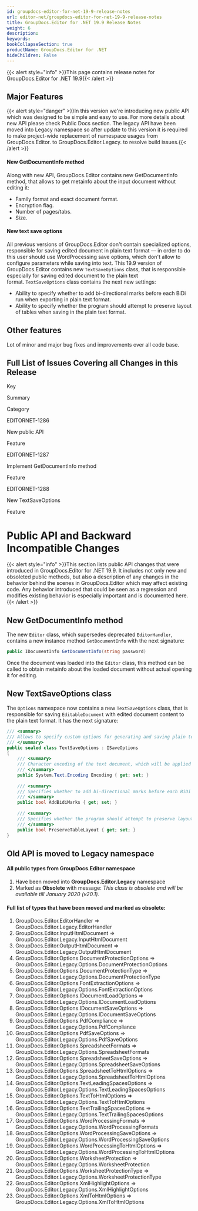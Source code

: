 ```yaml
---
id: groupdocs-editor-for-net-19-9-release-notes
url: editor-net/groupdocs-editor-for-net-19-9-release-notes
title: GroupDocs.Editor for .NET 19.9 Release Notes
weight: 6
description: 
keywords: 
bookCollapseSection: true
productName: GroupDocs.Editor for .NET
hideChildren: False
---
```

{{< alert style="info" >}}This page contains release notes for GroupDocs.Editor for .NET 19.9{{< /alert >}}

## Major Features

{{< alert style="danger" >}}In this version we're introducing new public API which was designed to be simple and easy to use. For more details about new API please check Public Docs section. The legacy API have been moved into Legacy namespace so after update to this version it is required to make project-wide replacement of namespace usages from GroupDocs.Editor. to GroupDocs.Editor.Legacy. to resolve build issues.{{< /alert >}}

#### New GetDocumentInfo method

Along with new API, GroupDocs.Editor contains new GetDocumentInfo method, that allows to get metainfo about the input document without editing it:

*   Family format and exact document format.
*   Encryption flag.
*   Number of pages/tabs.
*   Size.

#### New text save options

All previous versions of GroupDocs.Editor don't contain specialized options, responsible for saving edited document in plain text format — in order to do this user should use WordProcessing save options, which don't allow to configure parameters while saving into text. This 19.9 version of GroupDocs.Editor contains new `TextSaveOptions` class, that is responsible especially for saving edited document to the plain text format. `TextSaveOptions` class contains the next new settings:

*   Ability to specify whether to add bi-directional marks before each BiDi run when exporting in plain text format.
*   Ability to specify whether the program should attempt to preserve layout of tables when saving in the plain text format.

## Other features

Lot of minor and major bug fixes and improvements over all code base.

## Full List of Issues Covering all Changes in this Release

Key

Summary

Category

EDITORNET-1286

New public API

Feature

EDITORNET-1287

Implement GetDocumentInfo method

Feature

EDITORNET-1288

New TextSaveOptions

Feature

# Public API and Backward Incompatible Changes

{{< alert style="info" >}}This section lists public API changes that were introduced in GroupDocs.Editor for .NET 19.9. It includes not only new and obsoleted public methods, but also a description of any changes in the behavior behind the scenes in GroupDocs.Editor which may affect existing code. Any behavior introduced that could be seen as a regression and modifies existing behavior is especially important and is documented here.{{< /alert >}}

## New GetDocumentInfo method

The new `Editor` class, which supersedes deprecated `EditorHandler`, contains a new instance method `GetDocumentInfo` with the next signature:

```csharp
public IDocumentInfo GetDocumentInfo(string password)
```

  
Once the document was loaded into the `Editor` class, this method can be called to obtain metainfo about the loaded document without actual opening it for editing.

## New TextSaveOptions class

The `Options` namespace now contains a new `TextSaveOptions` class, that is responsible for saving `EditableDocument` with edited document content to the plain text format. It has the next signature:

```csharp
/// <summary>
/// Allows to specify custom options for generating and saving plain text (TXT) documents
/// </summary>
public sealed class TextSaveOptions : ISaveOptions
{
    /// <summary>
    /// Character encoding of the text document, which will be applied for its saving
    /// </summary>
    public System.Text.Encoding Encoding { get; set; }
 
    /// <summary>
    /// Specifies whether to add bi-directional marks before each BiDi run when exporting in plain text format
    /// </summary>
    public bool AddBidiMarks { get; set; }
 
    /// <summary>
    /// Specifies whether the program should attempt to preserve layout of tables when saving in the plain text format. The default value is false.
    /// </summary>
    public bool PreserveTableLayout { get; set; }
}
```

## Old API is moved to Legacy namespace

#### All public types from GroupDocs.Editor namespace 

1.  Have been moved into **GroupDocs.Editor.Legacy** namespace
2.  Marked as **Obsolete** with message: *This class is obsolete and will be available till January 2020 (v20.1).*

#### Full list of types that have been moved and marked as obsolete:

1.  GroupDocs.Editor.EditorHandler => GroupDocs.Editor.Legacy.EditorHandler
2.  GroupDocs.Editor.InputHtmlDocument => GroupDocs.Editor.Legacy.InputHtmlDocument
3.  GroupDocs.Editor.OutputHtmlDocument => GroupDocs.Editor.Legacy.OutputHtmlDocument
4.  GroupDocs.Editor.Options.DocumentProtectionOptions => GroupDocs.Editor.Legacy.Options.DocumentProtectionOptions
5.  GroupDocs.Editor.Options.DocumentProtectionType => GroupDocs.Editor.Legacy.Options.DocumentProtectionType
6.  GroupDocs.Editor.Options.FontExtractionOptions => GroupDocs.Editor.Legacy.Options.FontExtractionOptions
7.  GroupDocs.Editor.Options.IDocumentLoadOptions => GroupDocs.Editor.Legacy.Options.IDocumentLoadOptions
8.  GroupDocs.Editor.Options.IDocumentSaveOptions => GroupDocs.Editor.Legacy.Options.IDocumentSaveOptions
9.  GroupDocs.Editor.Options.PdfCompliance => GroupDocs.Editor.Legacy.Options.PdfCompliance
10.  GroupDocs.Editor.Options.PdfSaveOptions => GroupDocs.Editor.Legacy.Options.PdfSaveOptions
11.  GroupDocs.Editor.Options.SpreadsheetFormats => GroupDocs.Editor.Legacy.Options.SpreadsheetFormats
12.  GroupDocs.Editor.Options.SpreadsheetSaveOptions => GroupDocs.Editor.Legacy.Options.SpreadsheetSaveOptions
13.  GroupDocs.Editor.Options.SpreadsheetToHtmlOptions => GroupDocs.Editor.Legacy.Options.SpreadsheetToHtmlOptions
14.  GroupDocs.Editor.Options.TextLeadingSpacesOptions => GroupDocs.Editor.Legacy.Options.TextLeadingSpacesOptions
15.  GroupDocs.Editor.Options.TextToHtmlOptions => GroupDocs.Editor.Legacy.Options.TextToHtmlOptions
16.  GroupDocs.Editor.Options.TextTrailingSpacesOptions => GroupDocs.Editor.Legacy.Options.TextTrailingSpacesOptions
17.  GroupDocs.Editor.Options.WordProcessingFormats => GroupDocs.Editor.Legacy.Options.WordProcessingFormats
18.  GroupDocs.Editor.Options.WordProcessingSaveOptions => GroupDocs.Editor.Legacy.Options.WordProcessingSaveOptions
19.  GroupDocs.Editor.Options.WordProcessingToHtmlOptions => GroupDocs.Editor.Legacy.Options.WordProcessingToHtmlOptions
20.  GroupDocs.Editor.Options.WorksheetProtection => GroupDocs.Editor.Legacy.Options.WorksheetProtection
21.  GroupDocs.Editor.Options.WorksheetProtectionType => GroupDocs.Editor.Legacy.Options.WorksheetProtectionType
22.  GroupDocs.Editor.Options.XmlHighlightOptions => GroupDocs.Editor.Legacy.Options.XmlHighlightOptions
23.  GroupDocs.Editor.Options.XmlToHtmlOptions => GroupDocs.Editor.Legacy.Options.XmlToHtmlOptions
